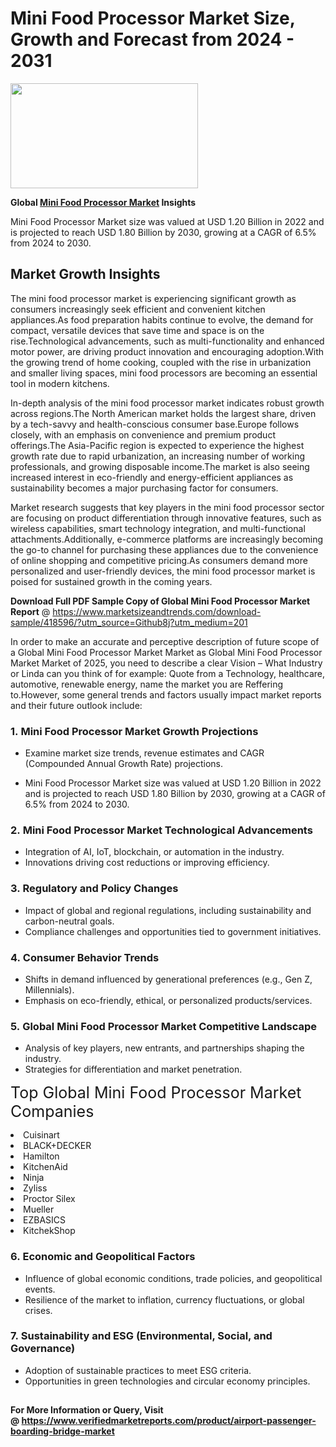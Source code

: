 <H1>Mini Food Processor Market Size, Growth and Forecast from 2024 - 2031</H1><img class="aligncenter size-medium wp-image-584254" src="https://thirdeyenews.in/wp-content/uploads/2024/09/Global-Market-Research-300x168.jpeg" alt="" width="300" height="168" /><p><strong>Global&nbsp;<a href="https://www.marketsizeandtrends.com/download-sample/418596/?utm_source=Github8j?utm_medium=201">Mini Food Processor Market</a> Insights</strong></p><p>Mini Food Processor Market size was valued at USD 1.20 Billion in 2022 and is projected to reach USD 1.80 Billion by 2030, growing at a CAGR of 6.5% from 2024 to 2030.</p><p><h2>Market Growth Insights</h2> <p>The mini food processor market is experiencing significant growth as consumers increasingly seek efficient and convenient kitchen appliances.As food preparation habits continue to evolve, the demand for compact, versatile devices that save time and space is on the rise.Technological advancements, such as multi-functionality and enhanced motor power, are driving product innovation and encouraging adoption.With the growing trend of home cooking, coupled with the rise in urbanization and smaller living spaces, mini food processors are becoming an essential tool in modern kitchens.</p> <p>In-depth analysis of the mini food processor market indicates robust growth across regions.The North American market holds the largest share, driven by a tech-savvy and health-conscious consumer base.Europe follows closely, with an emphasis on convenience and premium product offerings.The Asia-Pacific region is expected to experience the highest growth rate due to rapid urbanization, an increasing number of working professionals, and growing disposable income.The market is also seeing increased interest in eco-friendly and energy-efficient appliances as sustainability becomes a major purchasing factor for consumers.</p> <p>Market research suggests that key players in the mini food processor sector are focusing on product differentiation through innovative features, such as wireless capabilities, smart technology integration, and multi-functional attachments.Additionally, e-commerce platforms are increasingly becoming the go-to channel for purchasing these appliances due to the convenience of online shopping and competitive pricing.As consumers demand more personalized and user-friendly devices, the mini food processor market is poised for sustained growth in the coming years.</p> <p><span class=""><strong>Download Full PDF Sample Copy of Global Mini Food Processor Market Report</strong> @ <a href="https://www.marketsizeandtrends.com/download-sample/418596/?utm_source=Github8j?utm_medium=201" target="_blank">https://www.marketsizeandtrends.com/download-sample/418596/?utm_source=Github8j?utm_medium=201</a></span></p><p>In order to make an accurate and perceptive description of future scope of a Global&nbsp;Mini Food Processor Market Market as Global&nbsp;Mini Food Processor Market Market of 2025, you need to describe a clear Vision &ndash; What Industry or Linda can you think of for example: Quote from a Technology, healthcare, automotive, renewable energy, name the market you are Reffering to.However, some general trends and factors usually impact market reports and their future outlook include:</p><h3>1.&nbsp;<strong>Mini Food Processor Market Growth Projections</strong></h3><ul><li>Examine market size trends, revenue estimates and CAGR (Compounded Annual Growth Rate) projections.</li><li><p>Mini Food Processor Market size was valued at USD 1.20 Billion in 2022 and is projected to reach USD 1.80 Billion by 2030, growing at a CAGR of 6.5% from 2024 to 2030.</p></li></ul><h3>2.&nbsp;<strong>Mini Food Processor Market Technological Advancements</strong></h3><ul><li>Integration of AI, IoT, blockchain, or automation in the industry.</li><li>Innovations driving cost reductions or improving efficiency.</li></ul><h3>3.&nbsp;<strong>Regulatory and Policy Changes</strong></h3><ul><li>Impact of global and regional regulations, including sustainability and carbon-neutral goals.</li><li>Compliance challenges and opportunities tied to government initiatives.</li></ul><h3>4.&nbsp;<strong>Consumer Behavior Trends</strong></h3><ul><li>Shifts in demand influenced by generational preferences (e.g., Gen Z, Millennials).</li><li>Emphasis on eco-friendly, ethical, or personalized products/services.</li></ul><h3>5.&nbsp;<strong>Global Mini Food Processor Market Competitive Landscape</strong></h3><ul><li>Analysis of key players, new entrants, and partnerships shaping the industry.</li><li>Strategies for differentiation and market penetration.</li></ul><p data-pm-slice="1 1 []"><span style="color: inherit; font-family: inherit; font-size: 25px;">Top Global Mini Food Processor Market Companies</span></p><div class="" data-test-id=""><p><li>Cuisinart</li><li> BLACK+DECKER</li><li> Hamilton</li><li> KitchenAid</li><li> Ninja</li><li> Zyliss</li><li> Proctor Silex</li><li> Mueller</li><li> EZBASICS</li><li> KitchekShop</li></p></div><h3>6.&nbsp;<strong>Economic and Geopolitical Factors</strong></h3><ul><li>Influence of global economic conditions, trade policies, and geopolitical events.</li><li>Resilience of the market to inflation, currency fluctuations, or global crises.</li></ul><h3>7.&nbsp;<strong>Sustainability and ESG (Environmental, Social, and Governance)</strong></h3><ul><li>Adoption of sustainable practices to meet ESG criteria.</li><li>Opportunities in green technologies and circular economy principles.</li></ul><h2><strong style="font-size: 14px;">For More Information or Query, Visit @&nbsp;</strong><a style="background-color: #ffffff; font-size: 14px;" href="https://www.marketsizeandtrends.com/report/mini-food-processor-market/" target="_blank">https://www.verifiedmarketreports.com/product/airport-passenger-boarding-bridge-market</a></h2>